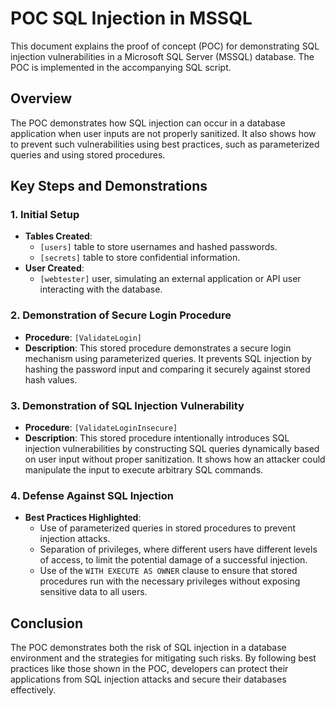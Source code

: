 # POC SQL Injection in MSSQL

This document explains the proof of concept (POC) for demonstrating SQL injection vulnerabilities in a Microsoft SQL Server (MSSQL) database. The POC is implemented in the accompanying SQL script.

## Overview

The POC demonstrates how SQL injection can occur in a database application when user inputs are not properly sanitized. It also shows how to prevent such vulnerabilities using best practices, such as parameterized queries and using stored procedures.

## Key Steps and Demonstrations

### 1. Initial Setup
- **Tables Created**: 
  - `[users]` table to store usernames and hashed passwords.
  - `[secrets]` table to store confidential information.
- **User Created**: 
  - `[webtester]` user, simulating an external application or API user interacting with the database.

### 2. Demonstration of Secure Login Procedure
- **Procedure**: `[ValidateLogin]`
- **Description**: This stored procedure demonstrates a secure login mechanism using parameterized queries. It prevents SQL injection by hashing the password input and comparing it securely against stored hash values.

### 3. Demonstration of SQL Injection Vulnerability
- **Procedure**: `[ValidateLoginInsecure]`
- **Description**: This stored procedure intentionally introduces SQL injection vulnerabilities by constructing SQL queries dynamically based on user input without proper sanitization. It shows how an attacker could manipulate the input to execute arbitrary SQL commands.

### 4. Defense Against SQL Injection
- **Best Practices Highlighted**:
  - Use of parameterized queries in stored procedures to prevent injection attacks.
  - Separation of privileges, where different users have different levels of access, to limit the potential damage of a successful injection.
  - Use of the `WITH EXECUTE AS OWNER` clause to ensure that stored procedures run with the necessary privileges without exposing sensitive data to all users.

## Conclusion

The POC demonstrates both the risk of SQL injection in a database environment and the strategies for mitigating such risks. By following best practices like those shown in the POC, developers can protect their applications from SQL injection attacks and secure their databases effectively.
